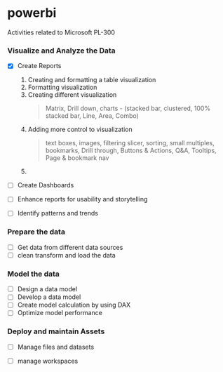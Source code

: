 # powerbi
Activities related to Microsoft PL-300


### Visualize and Analyze the Data
- [x] Create Reports
  1. Creating and formatting a table visualization
  2. Formatting visualization
  3. Creating different visualization 
      >Matrix, Drill down, charts - (stacked bar, clustered, 100% stacked bar, Line, Area, Combo)
  4. Adding more control to visualization
      >text boxes, images, filtering slicer, sorting, small multiples, bookmarks, Drill through, Buttons & Actions, Q&A, Tooltips, Page & bookmark nav
  5. 
     
- [ ] Create Dashboards
- [ ] Enhance reports for usability and storytelling
- [ ] Identify patterns and trends

### Prepare the data
- [ ] Get data from different data sources
- [ ] clean transform and load the data

### Model the data
- [ ] Design a data model
- [ ] Develop a data model
- [ ] Create model calculation by  using DAX
- [ ] Optimize model performance

### Deploy and maintain Assets
- [ ] Manage files and datasets
- [ ] manage workspaces


